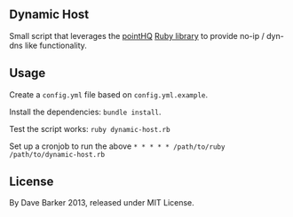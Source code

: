 Dynamic Host
------------

Small script that leverages the [pointHQ](http://pointhq.com/) [Ruby library](https://github.com/atech/point) to provide no-ip / dyn-dns like functionality.

Usage
-----

Create a `config.yml` file based on `config.yml.example`.

Install the dependencies: `bundle install`.

Test the script works: `ruby dynamic-host.rb`

Set up a cronjob to run the above `* * * * * /path/to/ruby /path/to/dynamic-host.rb`

License
-------

By Dave Barker 2013, released under MIT License.